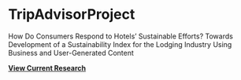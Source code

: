 # TripAdvisorProject
How Do Consumers Respond to Hotels’ Sustainable Efforts? 
Towards Development of a Sustainability Index for the Lodging Industry Using Business and User-Generated Content

**[View Current Research ](https://docs.google.com/document/d/1RWOHfhIIER-9Csr7m82oma_vKtsxGHcYr1r2qJ5GXrA/edit?usp=sharing)**
